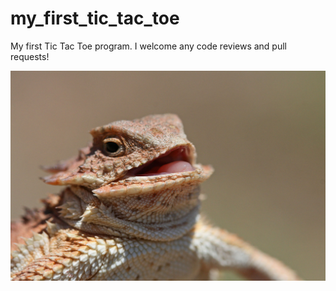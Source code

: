 # my_first_tic_tac_toe
My first Tic Tac Toe program. I welcome any code reviews and pull requests!

![Heh heh heh lizard](hehhehhehlizard.jpg "Heh heh heh")